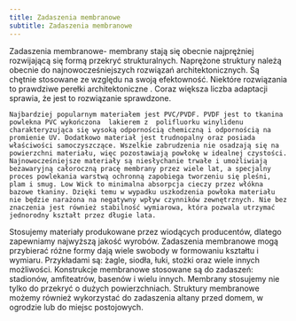 ```yaml
---
title: Zadaszenia membranowe
subtitle: Zadaszenia membranowe
---
```

Zadaszenia membranowe- membrany stają się obecnie najprężniej rozwijającą się formą przekryć strukturalnych. Naprężone struktury należą obecnie do najnowocześniejszych rozwiązań architektonicznych.   Są chętnie stosowane ze względu na swoją efektowność. Niektóre rozwiązania to prawdziwe perełki architektoniczne . Coraz większa liczba adaptacji sprawia, że jest to rozwiązanie sprawdzone.

    Najbardziej popularnym materiałem jest PVC/PVDF. PVDF jest to tkanina powlekna PVC wykończona  lakierem z  polifluorku winylidenu  charakteryzująca się wysoką odpornością chemiczną i odpornością na promienie UV. Dodatkowo materiał jest trudnopalny oraz posiada właściwości samoczyszczące. Wszelkie zabrudzenia nie osadzają się na powierzchni materiału, więc pozostawiają powłokę w idealnej czystości.  Najnowocześniejsze materiały są niesłychanie trwałe i umożliwiają bezawaryjną całoroczną pracę membrany przez wiele lat, a specjalny proces powlekania warstwą ochronną zapobiega tworzeniu się pleśni, plam i smug. Low Wick to minimalna absorpcja cieczy przez włókna bazowe tkaniny. Dzięki temu w wypadku uszkodzenia powłoka materiału nie będzie narażona na negatywny wpływ czynników zewnętrznych. Nie bez znaczenia jest również stabilność wymiarowa, która pozwala utrzymać jednorodny kształt przez długie lata.

   Stosujemy materiały produkowane przez wiodących producentów, dlatego zapewniamy najwyższą jakość wyrobów. Zadaszenia membranowe mogą przybierać różne formy dają wiele swobody w formowaniu kształtu i wymiaru. Przykładami są: żagle, siodła, łuki, stożki  oraz wiele innych możliwości. Konstrukcje membranowe stosowane są do zadaszeń: stadionów, amfiteatrów,  basenów i wielu innych. Membrany stosujemy nie tylko do przekryć o dużych powierzchniach. Struktury membranowe możemy również wykorzystać do zadaszenia altany przed domem, w ogrodzie lub do miejsc postojowych.